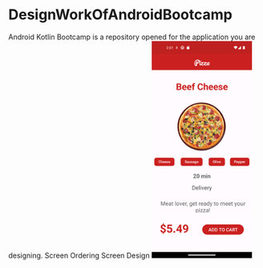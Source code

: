 # DesignWorkOfAndroidBootcamp
Android Kotlin Bootcamp is a repository opened for the application you are designing.
Screen Ordering Screen Design
<img src="pizza_ordering_screen.png" alt="Alternatif Metin" width="200"/>
